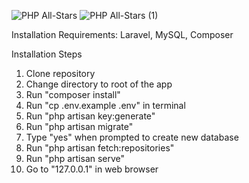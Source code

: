 
![PHP All-Stars](https://github.com/z0mbiebrad/VUMC-VICTR-PHP-Code-Challenge/assets/87036647/17f0973d-a366-4013-a39f-6359ec6a1e28)
![PHP All-Stars (1)](https://github.com/z0mbiebrad/VUMC-VICTR-PHP-Code-Challenge/assets/87036647/e78126c1-1486-43ea-a0f9-a63f0e3787d6)


Installation Requirements:
Laravel, MySQL, Composer

Installation Steps

1. Clone repository
2. Change directory to root of the app
3. Run "composer install"
4. Run "cp .env.example .env" in terminal
5. Run "php artisan key:generate" 
6. Run "php artisan migrate"
7. Type "yes" when prompted to create new database
8. Run "php artisan fetch:repositories"
9. Run "php artisan serve"
10. Go to "127.0.0.1" in web browser
